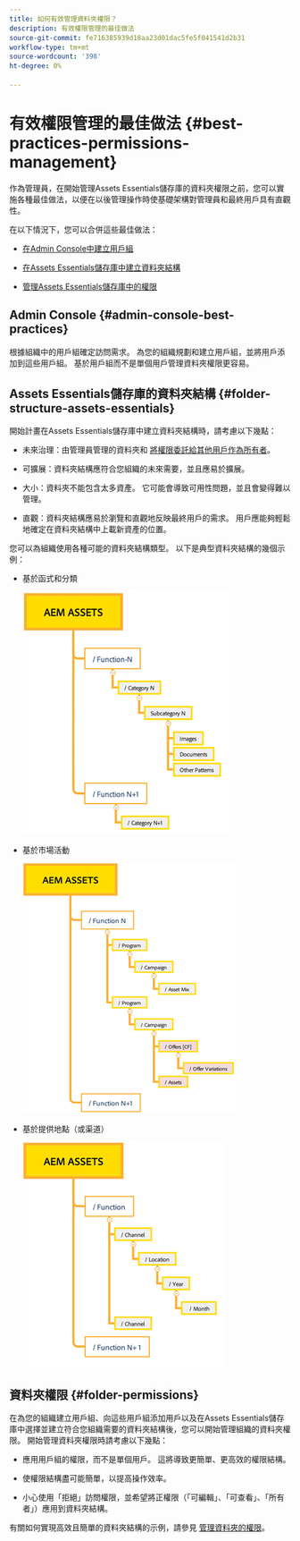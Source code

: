 ```yaml
---
title: 如何有效管理資料夾權限？
description: 有效權限管理的最佳做法
source-git-commit: fe716385939d18aa23d01dac5fe5f041541d2b31
workflow-type: tm+mt
source-wordcount: '398'
ht-degree: 0%

---
```


# 有效權限管理的最佳做法 {#best-practices-permissions-management}

作為管理員，在開始管理Assets Essentials儲存庫的資料夾權限之前，您可以實施各種最佳做法，以便在以後管理操作時使基礎架構對管理員和最終用戶具有直觀性。

在以下情況下，您可以合併這些最佳做法：

* [在Admin Console中建立用戶組](#admin-console-best-practices)

* [在Assets Essentials儲存庫中建立資料夾結構](#folder-structure-assets-essentials)

* [管理Assets Essentials儲存庫中的權限](#folder-permissions)

## Admin Console {#admin-console-best-practices}

根據組織中的用戶組確定訪問需求。 為您的組織規劃和建立用戶組，並將用戶添加到這些用戶組。 基於用戶組而不是單個用戶管理資料夾權限更容易。

## Assets Essentials儲存庫的資料夾結構 {#folder-structure-assets-essentials}

開始計畫在Assets Essentials儲存庫中建立資料夾結構時，請考慮以下幾點：

* 未來治理：由管理員管理的資料夾和 [將權限委託給其他用戶作為所有者](manage-permissions.md##manage-permissions-folders)。

* 可擴展：資料夾結構應符合您組織的未來需要，並且應易於擴展。

* 大小：資料夾不能包含太多資產。 它可能會導致可用性問題，並且會變得難以管理。

* 直觀：資料夾結構應易於瀏覽和直觀地反映最終用戶的需求。 用戶應能夠輕鬆地確定在資料夾結構中上載新資產的位置。

您可以為組織使用各種可能的資料夾結構類型。 以下是典型資料夾結構的幾個示例：

* 基於函式和分類

   ![函式和分類](assets/function-categorization.png)

* 基於市場活動

   ![基於Campaing](assets/campaign-based.png)

* 基於提供地點（或渠道）

   ![基於服務地點](assets/offer-location.png)


## 資料夾權限 {#folder-permissions}

在為您的組織建立用戶組、向這些用戶組添加用戶以及在Assets Essentials儲存庫中選擇並建立符合您組織需要的資料夾結構後，您可以開始管理組織的資料夾權限。 開始管理資料夾權限時請考慮以下幾點：

* 應用用戶組的權限，而不是單個用戶。 這將導致更簡單、更高效的權限結構。

* 使權限結構盡可能簡單，以提高操作效率。

* 小心使用「拒絕」訪問權限，並希望將正權限（「可編輯」、「可查看」、「所有者」）應用到資料夾結構。

有關如何實現高效且簡單的資料夾結構的示例，請參見 [管理資料夾的權限](manage-permissions.md##manage-permissions-folders)。

